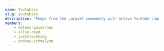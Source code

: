 ```yaml
---
name: Youtubers
slug: youtubers
description: 'Peeps from the Laravel community with active YouTube channels.'
members:
    - mateus-guimaraes
    - ollie-read
    - juststeveking
    - andrew-schmelyun
---
```

